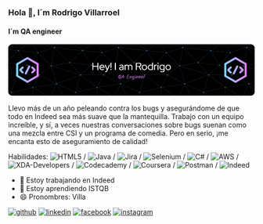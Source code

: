 ### Hola 👋, I´m Rodrigo Villarroel
#### I´m QA engineer
![I´m QA engineer](https://github.com/Villaffc/Villaffc/blob/3e95ac3904995540edda8427d255b3b297ba7201/github-header-image.png)

Llevo más de un año peleando contra los bugs y asegurándome de que todo en Indeed sea más suave que la mantequilla. Trabajo con un equipo increíble, y sí, a veces nuestras conversaciones sobre bugs suenan como una mezcla entre CSI y un programa de comedia. Pero en serio, ¡me encanta esto de aseguramiento de calidad!


Habilidades: ![HTML5](https://img.shields.io/badge/html5-%23E34F26.svg?style=for-the-badge&logo=html5&logoColor=white) / ![Java](https://img.shields.io/badge/java-%23ED8B00.svg?style=for-the-badge&logo=openjdk&logoColor=white) / ![Jira](https://img.shields.io/badge/jira-%230A0FFF.svg?style=for-the-badge&logo=jira&logoColor=white) / ![Selenium](https://img.shields.io/badge/-selenium-%43B02A?style=for-the-badge&logo=selenium&logoColor=white) / ![C#](https://img.shields.io/badge/c%23-%23239120.svg?style=for-the-badge&logo=csharp&logoColor=white) / ![AWS](https://img.shields.io/badge/AWS-%23FF9900.svg?style=for-the-badge&logo=amazon-aws&logoColor=white) / ![XDA-Developers](https://img.shields.io/badge/XDA--Developers-%23AC6E2F.svg?style=for-the-badge&logo=XDA-Developers&logoColor=white) / ![Codecademy](https://img.shields.io/badge/Codecademy-FFF0E5?style=for-the-badge&logo=codecademy&logoColor=1F243A) / ![Coursera](https://img.shields.io/badge/Coursera-%230056D2.svg?style=for-the-badge&logo=Coursera&logoColor=white) / ![Postman](https://img.shields.io/badge/Postman-FF6C37?style=for-the-badge&logo=postman&logoColor=white) / ![Indeed](https://img.shields.io/badge/indeed-003A9B?style=for-the-badge&logo=indeed&logoColor=white)

- 🔭 Estoy trabajando en Indeed 
- 🌱 Estoy aprendiendo ISTQB 
- 😄 Pronombres: Villa 


[<img src='https://cdn.jsdelivr.net/npm/simple-icons@3.0.1/icons/github.svg' alt='github' height='40'>](https://github.com/Villaffc)  [<img src='https://cdn.jsdelivr.net/npm/simple-icons@3.0.1/icons/linkedin.svg' alt='linkedin' height='40'>](https://www.linkedin.com/in/rodrigo-villarroel-calderon-2590aa140/)  [<img src='https://cdn.jsdelivr.net/npm/simple-icons@3.0.1/icons/facebook.svg' alt='facebook' height='40'>](https://www.facebook.com/Villaffc10/)  [<img src='https://cdn.jsdelivr.net/npm/simple-icons@3.0.1/icons/instagram.svg' alt='instagram' height='40'>](https://www.instagram.com/villaffc10/)  


